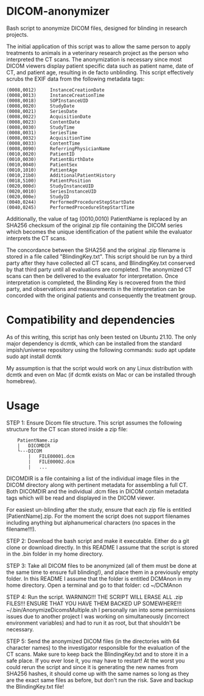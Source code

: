 # DICOM-anonymizer
Bash script to anonymize DICOM files, designed for blinding in research projects.

The initial application of this script was to allow the same person to apply treatments to animals in a veterinary research project as the person who interpreted the CT scans. The anonymization is necessary since most DICOM viewers display patient specific data such as patient name, date of CT, and patient age, resulting in de facto unblinding. This script effectively scrubs the EXIF data from the following metadata tags:

    (0008,0012)		InstanceCreationDate
    (0008,0013)		InstanceCreationTime
    (0008,0018)		SOPInstanceUID
    (0008,0020)		StudyDate
    (0008,0021)		SeriesDate
    (0008,0022)		AcquisitionDate
    (0008,0023)		ContentDate
    (0008,0030)		StudyTime
    (0008,0031)		SeriesTime
    (0008,0032)		AcquisitionTime
    (0008,0033)		ContentTime
    (0008,0090)		ReferringPhysicianName
    (0010,0020)		PatientID
    (0010,0030)		PatientBirthDate
    (0010,0040)		PatientSex
    (0010,1010)		PatientAge
    (0010,21b0)		AdditionalPatientHistory
    (0018,5100)		PatientPosition
    (0020,000d)		StudyInstanceUID
    (0020,0010)		SeriesInstanceUID	
    (0020,000e)		StudyID
    (0040,0244)		PerformedProcedureStepStartDate
    (0040,0245)		PerformedProcedureStepStartTime

Additionally, the value of tag (0010,0010) PatientName is replaced by an SHA256 checksum of the original zip file containing the DICOM series which becomes the unique identification of the patient while the evaluator interprets the CT scans. 

The concordance between the SHA256 and the original .zip filename is stored in a file called "BlindingKey.txt". This script should be run by a third party after they have collected all CT scans, and BlindingKey.txt conserved by that third party until all evaluations are completed. The anonymized CT scans can then be delivered to the evaluator for interpretation. Once interpretation is completed, the Blinding Key is recovered from the third party, and observations and measurements in the interpretation can be concorded with the original patients and consequently the treatment group.

# Compatibility and dependencies
As of this writing, this script has only been tested on Ubuntu 21.10. The only major dependency is dcmtk, which can be installed from the standard impish/universe repository using the following commands:
        sudo apt update
        sudo apt install dcmtk

My assumption is that the script would work on any Linux distribution with dcmtk and even on Mac (if dcmtk exists on Mac or can be installed through homebrew).

# Usage

STEP 1: Ensure Dicom file structure. This script assumes the following structure for the CT scan stored inside a zip file:

        PatientName.zip
        |   DICOMDIR
        └---DICOM
            |   FILE00001.dcm
            |   FILE00002.dcm
            |   ...

DICOMDIR is a file containing a list of the individual image files in the DICOM directory along with pertinent metadata for assembling a full CT. Both DICOMDIR and the individual .dcm files in DICOM contain metadata tags which will be read and displayed in the DICOM viewer.

For easiest un-blinding after the study, ensure that each zip file is entitled [PatientName].zip. For the moment the script does not support filenames including anything but alphanumerical characters (no spaces in the filename!!!).

STEP 2: Download the bash script and make it executable. Either do a git clone or download directly. In this README I assume that the script is stored in the .bin folder in my home directory.

STEP 3: Take all DICOM files to be anonymized (all of them must be done at the same time to ensure full blinding!), and place them in a previously empty folder. In this README I assume that the folder is entitled DCMAnon in my home directory. Open a terminal and go to that folder:
        cd ~/DCMAnon

STEP 4: Run the script. WARNING!!! THE SCRIPT WILL ERASE ALL .zip FILES!!! ENSURE THAT YOU HAVE THEM BACKED UP SOMEWHERE!!!
        ~/.bin/AnonymizeDicomsMultiple.sh
I personally ran into some permissions issues due to another project I was working on simultaneously (incorrect environment variables) and had to run it as root, but that shouldn't be necessary.

STEP 5: Send the anonymized DICOM files (in the directories with 64 character names) to the investigator responsible for the evaluation of the CT scans. Make sure to keep back the BlindingKey.txt and to store it in a safe place. If you ever lose it, you may have to restart! At the worst you could rerun the script and since it is generating the new names from SHA256 hashes, it should come up with the same names so long as they are the exact same files as before, but don't run the risk.  Save and backup the BlindingKey.txt file!

